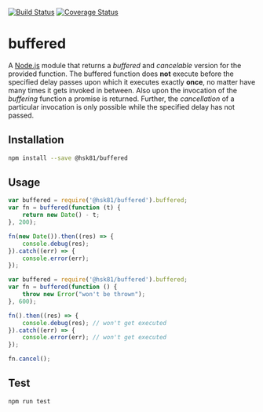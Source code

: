 [![Build Status](https://travis-ci.org/hsk81/buffered.svg?branch=master)](https://travis-ci.org/hsk81/buffered)
[![Coverage Status](https://coveralls.io/repos/github/hsk81/buffered/badge.svg?branch=master)](https://coveralls.io/github/hsk81/buffered?branch=master)

# buffered
A [Node.js] module that returns a *buffered* and *cancelable* version for the provided function. The buffered function does **not** execute before the specified delay passes upon which it executes exactly **once**, no matter have many times it gets invoked in between. Also upon the invocation of the *buffering* function a promise is returned. Further, the *cancellation* of a particular invocation is only possible while the specified delay has not passed.

[Node.js]: https://nodejs.org/en/

## Installation
```sh
npm install --save @hsk81/buffered
```

## Usage
```javascript
var buffered = require('@hsk81/buffered').buffered;
var fn = buffered(function (t) {
    return new Date() - t;
}, 200);

fn(new Date()).then((res) => {
    console.debug(res);
}).catch((err) => {
    console.error(err);
});
```
```javascript
var buffered = require('@hsk81/buffered').buffered;
var fn = buffered(function () {
    throw new Error("won't be thrown");
}, 600);

fn().then((res) => {
    console.debug(res); // won't get executed
}).catch((err) => {
    console.error(err); // won't get executed
});

fn.cancel();
```

## Test
```sh
npm run test
```
